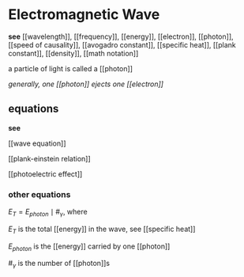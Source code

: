 # Electromagnetic Wave

**see** [[wavelength]], [[frequency]], [[energy]], [[electron]], [[photon]], [[speed of causality]], [[avogadro constant]], [[specific heat]], [[plank constant]], [[density]], [[math notation]]

a particle of light is called a [[photon]]

_generally, one [[photon]] ejects one [[electron]]_

## equations

**see**

[[wave equation]]

[[plank-einstein relation]]

[[photoelectric effect]]

### other equations

$E_T = E_{photon} \mid \#_\gamma$, where

$E_T$ is the total [[energy]] in the wave, see [[specific heat]]

$E_{photon}$ is the [[energy]] carried by one [[photon]]

$\#_\gamma$ is the number of [[photon]]s
